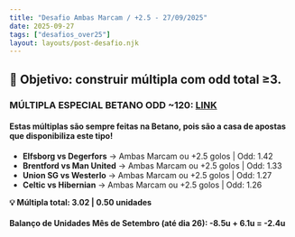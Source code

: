 ```yaml
---
title: "Desafio Ambas Marcam / +2.5 - 27/09/2025"
date: 2025-09-27
tags: ["desafios_over25"]
layout: layouts/post-desafio.njk
---
```


## 🎯 Objetivo: construir múltipla com odd total ≥3. 

### MÚLTIPLA ESPECIAL BETANO ODD ~120: [LINK](https://www.betano.pt/mybets/2248709571?bet_ids=zemVj2yaHhBJHKFiSCVT6i8qDucAcPtnNRVP5uiyPD8&btag=a_1787b_289c_)

#### Estas múltiplas são sempre feitas na Betano, pois são a casa de apostas que disponibiliza este tipo!

- **Elfsborg vs Degerfors** → Ambas Marcam ou +2.5 golos | Odd: 1.42 
- **Brentford vs Man United** → Ambas Marcam ou +2.5 golos | Odd: 1.33 
- **Union SG vs Westerlo** → Ambas Marcam ou +2.5 golos | Odd: 1.27
- **Celtic vs Hibernian** → Ambas Marcam ou +2.5 golos | Odd: 1.26

**💡 Múltipla total: 3.02 | 0.50 unidades** 

#### Balanço de Unidades Mês de Setembro (até dia 26): -8.5u + 6.1u = -2.4u